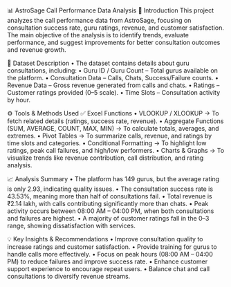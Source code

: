 📊 AstroSage Call Performance Data Analysis
📌 Introduction
This project analyzes the call performance data from AstroSage, focusing on consultation success rate, guru ratings, revenue, and customer satisfaction.
The main objective of the analysis is to identify trends, evaluate performance, and suggest improvements for better consultation outcomes and revenue growth.

📂 Dataset Description
• The dataset contains details about guru consultations, including:
• Guru ID / Guru Count – Total gurus available on the platform.
• Consultation Data – Calls, Chats, Success/Failure counts.
• Revenue Data – Gross revenue generated from calls and chats.
• Ratings – Customer ratings provided (0–5 scale).
• Time Slots – Consultation activity by hour.

⚙️ Tools & Methods Used
✅ Excel Functions
• VLOOKUP / XLOOKUP → To fetch related details (ratings, success rate, revenue).
• Aggregate Functions (SUM, AVERAGE, COUNT, MAX, MIN) → To calculate totals, averages, and extremes.
• Pivot Tables → To summarize calls, revenue, and ratings by time slots and categories.
• Conditional Formatting → To highlight low ratings, peak call failures, and high/low performers.
• Charts & Graphs → To visualize trends like revenue contribution, call distribution, and rating analysis.

📈 Analysis Summary
• The platform has 149 gurus, but the average rating is only 2.93, indicating quality issues.
• The consultation success rate is 43.53%, meaning more than half of consultations fail.
• Total revenue is ₹2.14 lakh, with calls contributing significantly more than chats.
• Peak activity occurs between 08:00 AM – 04:00 PM, when both consultations and failures are highest.
• A majority of customer ratings fall in the 0–3 range, showing dissatisfaction with services.

💡 Key Insights & Recommendations
• Improve consultation quality to increase ratings and customer satisfaction.
• Provide training for gurus to handle calls more effectively.
• Focus on peak hours (08:00 AM – 04:00 PM) to reduce failures and improve success rate.
• Enhance customer support experience to encourage repeat users.
• Balance chat and call consultations to diversify revenue streams.
